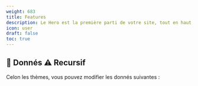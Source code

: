 ```yaml
---
weight: 683
title: Features
description: Le Hero est la première parti de votre site, tout en haut, qui acroche vote "lecteur"
icon: user
draft: false
toc: true
---
```

## 🎲 Donnés ⚠️ Recursif
Celon les thèmes, vous pouvez modifier les donnés suivantes :